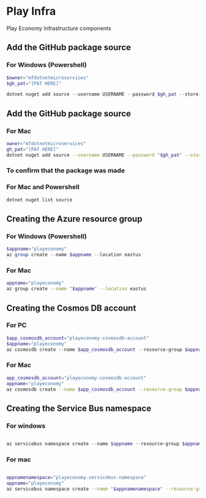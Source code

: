 # Play Infra

Play Economy Infrastructure components


## Add the GitHub package source 
### For Windows (Powershell)
```powershell
$owner="mfdotnetmicroservices"
$gh_pat="[PAT HERE]"

dotnet nuget add source --username USERNAME --password $gh_pat --store-password-in-clear-text --name github "https://nuget.pkg.github.com/$owner/index.json"
```

## Add the GitHub package source 
### For Mac
```bash
owner="mfdotnetmicroservices"
gh_pat="[PAT HERE]"
dotnet nuget add source --username USERNAME --password "$gh_pat" --store-password-in-clear-text --name github "https://nuget.pkg.github.com/$owner/index.json"
```

### To confirm that the package was made
### For Mac and Powershell
```bash
dotnet nuget list source
```


## Creating the Azure resource group 
### For Windows (Powershell)
```powershell 
$appname="playeconomy"
az group create --name $appname --location eastus 
```

### For Mac
```bash
appname="playeconomy"
az group create --name "$appname" --location eastus
```


## Creating the Cosmos DB account
### For PC
```powershell
$app_cosmosdb_account="playeconomy-cosmosdb-account"
$appname="playeconomy"
az cosmosdb create --name $app_cosmosdb_account --resource-group $appname --kind MongoDB
```

### For Mac
```bash
app_cosmosdb_account="playeconomy-cosmosdb-account"
appname="playeconomy"
az cosmosdb create --name $app_cosmosdb_account --resource-group $appname --kind MongoDB
```


## Creating the Service Bus namespace
### For windows
```powershell 

az servicebus namespace create --name $appname --resource-group $appname --sku Standard

```

### For mac
```bash

appnamenamespace="playeconomy-servicebus-namespace"
appname="playeconomy"
az servicebus namespace create --name "$appnamenamespace" --resource-group "$appname" --sku Standard

```